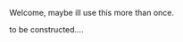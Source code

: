 Welcome, maybe ill use this more than once.

to be constructed....

<!---
Liberativus/Liberativus is a ✨ special ✨ repository because its `README.md` (this file) appears on your GitHub profile.
You can click the Preview link to take a look at your changes.
--->
